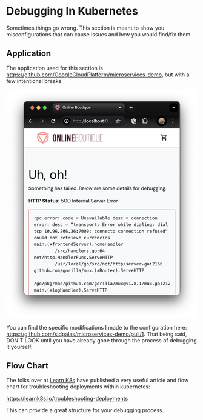 # Debugging In Kubernetes

Sometimes things go wrong. This section is meant to show you misconfigurations that can cause issues and how you would find/fix them.

## Application

The application used for this section is https://github.com/GoogleCloudPlatform/microservices-demo, but with a few intentional breaks.

![broken-demo.png](readme-assets/broken-demo.png)

You can find the specific modifications I made to the configuration here: https://github.com/sidpalas/microservices-demo/pull/1. That being said, DON'T LOOK until you have already gone through the process of debugging it yourself.

## Flow Chart

The folks over at [Learn K8s](https://learnk8s.io/) have published a very useful article and flow chart for troubleshooting deployments within kubernetes:

https://learnk8s.io/troubleshooting-deployments

This can provide a great structure for your debugging process.
